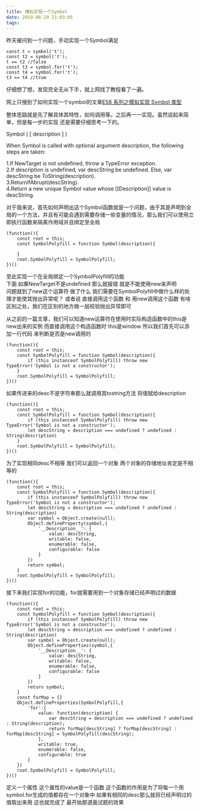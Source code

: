 ```yaml
---
title: 模拟实现一个Symbol
date: 2019-08-29 21:03:05
tags:
---
```


昨天被问到一个问题，手动实现一个Symbol满足
```
const t = symbol('t');
const t2 = symbol('t');
t == t2 //false
const t3 = symbol.for('t');
const t4 = symbol.for('t');
t3 == t4 //true
```

仔细想了想，发现完全无从下手，就上网找了教程看了一遍。  

网上只搜到了如何实现一个symbol的文章[ES6 系列之模拟实现 Symbol 类型](https://github.com/mqyqingfeng/Blog/issues/87)   

整体思路就是先了解具体其特性，如何调用等。之后再一一实现。虽然说起来简单，但是每一步的实现 还是需要仔细思考一下的。  

Symbol ( [ description ] )

When Symbol is called with optional argument description, the following steps are taken:

1.If NewTarget is not undefined, throw a TypeError exception.  
2.If description is undefined, var descString be undefined.
Else, var descString be ToString(description).  
3.ReturnIfAbrupt(descString).  
4.Return a new unique Symbol value whose [[Description]] value is descString.

对于我来说，首先如何声明出这个Symbol函数就是一个问题，由于其是声明到全局的一个方法，并且有可能会遇到需要存储一些变量的情况，那么我们可以使用立即执行函数来隔离作用域并且绑定至全局  

```
(function(){
	const root = this;
	const SymbolPolyfill = function Symbol(description){

	}
	root.SymbolPolyfill = SymbolPolyfill;
})()
```
至此实现一个在全局绑定一个SymbolPolyfill的功能   
下面:如果NewTarget不是undefined 那么就报错  就是不能使用new来声明  
问题就到了new这个运算符 做了什么 我们需要在SymbolPolyfill中做什么样的处理才能使其抛出异常呢？ 或者说 直接调用这个函数 和 用new调用这个函数 有啥区别之处，我们在区别的地方做一层校验抛出异常即可  

从之前的一篇文章，我们可以知道new运算符在使用时实际构造函数中的this是new出来的实例 而直接调用这个构造函数时 this是window 所以我们首先可以添加一行代码 来判断是否是new调用的
```
(function(){
	const root = this;
	const SymbolPolyfill = function Symbol(description){
        if (this instanceof SymbolPolyfill) throw new TypeError('Symbol is not a constructor');
	}
	root.SymbolPolyfill = SymbolPolyfill;
})()
```
如果传进来的desc不是字符串那么就调用其tostring方法 将值赋给description

```
(function(){
	const root = this;
	const SymbolPolyfill = function Symbol(description){
        if (this instanceof SymbolPolyfill) throw new TypeError('Symbol is not a constructor');
		let descString = description === undefined ? undefined : String(description)
	}
	root.SymbolPolyfill = SymbolPolyfill;
})()
```
为了实现相同desc不相等 我们可以返回一个对象 两个对象的存储地址肯定是不相等的

```
(function(){
	const root = this;
	const SymbolPolyfill = function Symbol(description){
        if (this instanceof SymbolPolyfill) throw new TypeError('Symbol is not a constructor');
		let descString = description === undefined ? undefined : String(description)
		var symbol = Object.create(null);
		Object.defineProperty(symbol,{
			'__Description__': {
                value: descString,
                writable: false,
                enumerable: false,
                configurable: false
            }
		})
		return symbol;
	}
	root.SymbolPolyfill = SymbolPolyfill;
})()
```

接下来我们实现for的功能，for就需要用到一个对象存储已经声明过的数据

```
(function(){
	const root = this;
	const SymbolPolyfill = function Symbol(description){
        if (this instanceof SymbolPolyfill) throw new TypeError('Symbol is not a constructor');
		let descString = description === undefined ? undefined : String(description)
		var symbol = Object.create(null);
		Object.defineProperties(symbol,{
			'__Description__': {
                value: descString,
                writable: false,
                enumerable: false,
                configurable: false
            }
		})
		return symbol;
	}
	const forMap = {}
	Object.defineProperties(SymbolPolyfill,{
		'for':{
			value: function(description) {
	            var descString = description === undefined ? undefined : String(description);
	            return forMap[descString] ? forMap[descString] : forMap[descString] = SymbolPolyfill(descString);
	        },
            writable: true,
            enumerable: false,
            configurable: true
		}
	})
	root.SymbolPolyfill = SymbolPolyfill;
})()
```
定义一个属性 这个属性的value是一个函数 这个函数的作用是为了将每一个用symbol.for生成的值都存在一个对象中 如果有相同的desc那么就将已经声明过的值取出来用 这也就完成了 最开始那道面试题的效果